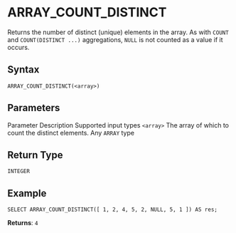 # [](#array_count_distinct)ARRAY\_COUNT\_DISTINCT

Returns the number of distinct (unique) elements in the array. As with `COUNT` and `COUNT(DISTINCT ...)` aggregations, `NULL` is not counted as a value if it occurs.

## [](#syntax)Syntax

```
ARRAY_COUNT_DISTINCT(<array>)
```

## [](#parameters)Parameters

Parameter Description Supported input types `<array>` The array of which to count the distinct elements. Any `ARRAY` type

## [](#return-type)Return Type

`INTEGER`

## [](#example)Example

```
SELECT ARRAY_COUNT_DISTINCT([ 1, 2, 4, 5, 2, NULL, 5, 1 ]) AS res;
```

**Returns**: `4`